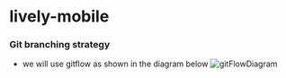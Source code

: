 # lively-mobile

### Git branching strategy 
- we will use gitflow as shown in the diagram below
![gitFlowDiagram](https://user-images.githubusercontent.com/49335801/231667817-9f676011-7327-4228-8eec-52f7f05326bb.jpg)
